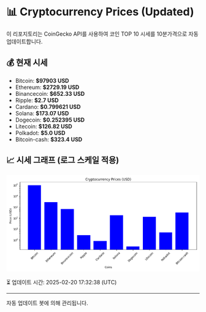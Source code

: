 
# 📊 Cryptocurrency Prices (Updated)

이 리포지토리는 CoinGecko API를 사용하여 코인 TOP 10 시세를 10분가격으로 자동 업데이트합니다.

## 💰 현재 시세
- Bitcoin: **$97903 USD**
- Ethereum: **$2729.19 USD**
- Binancecoin: **$652.33 USD**
- Ripple: **$2.7 USD**
- Cardano: **$0.799621 USD**
- Solana: **$173.07 USD**
- Dogecoin: **$0.252395 USD**
- Litecoin: **$126.82 USD**
- Polkadot: **$5.0 USD**
- Bitcoin-cash: **$323.4 USD**

## 📈 시세 그래프 (로그 스케일 적용)
![Crypto Prices](crypto_prices.png)

⏳ 업데이트 시간: 2025-02-20 17:32:38 (UTC)

---
자동 업데이트 봇에 의해 관리됩니다.
